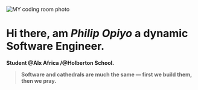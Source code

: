 ![ MY coding room photo](https://img.freepik.com/premium-photo/various-computer-equipment-with-programming-code-screens-table-dark-room-cyber-security-concept-copy-space_236854-23136.jpg?w=740)

# Hi there, am ***Philip Opiyo***  a dynamic Software Engineer.
**Student @Alx Africa /@Holberton School.**

> **Software and cathedrals are much the same — first we build them, then we pray.**

